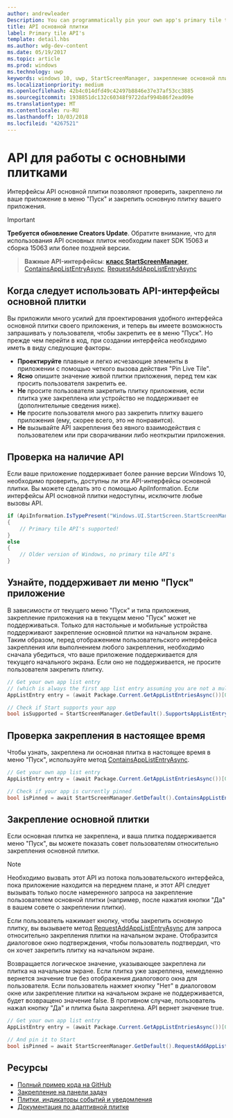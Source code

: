 ```yaml
---
author: andrewleader
Description: You can programmatically pin your own app's primary tile to Start, just like you can pin secondary tiles. And you can check whether it's currently pinned.
title: API основной плитки
label: Primary tile API's
template: detail.hbs
ms.author: wdg-dev-content
ms.date: 05/19/2017
ms.topic: article
ms.prod: windows
ms.technology: uwp
keywords: windows 10, uwp, StartScreenManager, закрепление основной плитки, api основной плитки, проверка закрепления плитки, живая плитка
ms.localizationpriority: medium
ms.openlocfilehash: 42b4c014dfd49c42497b8846e37e37af53cc3885
ms.sourcegitcommit: 1938851dc132c60348f9722daf994b86f2ead09e
ms.translationtype: MT
ms.contentlocale: ru-RU
ms.lasthandoff: 10/03/2018
ms.locfileid: "4267521"
---
```

# <a name="primary-tile-apis"></a>API для работы с основными плитками
 

Интерфейсы API основной плитки позволяют проверить, закреплено ли ваше приложение в меню "Пуск" и закрепить основную плитку вашего приложения.

> [!IMPORTANT]
> **Требуется обновление Creators Update**. Обратите внимание, что для использования API основных плиток необходим пакет SDK 15063 и сборка 15063 или более поздней версии.

> **Важные API-интерфейсы**: [**класс StartScreenManager**](https://docs.microsoft.com/uwp/api/windows.ui.startscreen.startscreenmanager), [ContainsAppListEntryAsync](https://docs.microsoft.com/uwp/api/windows.ui.startscreen.startscreenmanager#Windows_UI_StartScreen_StartScreenManager_ContainsAppListEntryAsync_Windows_ApplicationModel_Core_AppListEntry_), [RequestAddAppListEntryAsync](https://docs.microsoft.com/uwp/api/windows.ui.startscreen.startscreenmanager#Windows_UI_StartScreen_StartScreenManager_RequestAddAppListEntryAsync_Windows_ApplicationModel_Core_AppListEntry_)


## <a name="when-to-use-primary-tile-apis"></a>Когда следует использовать API-интерфейсы основной плитки

Вы приложили много усилий для проектирования удобного интерфейса основной плитки своего приложения, и теперь вы имеете возможность запрашивать у пользователя, чтобы закрепить ее в меню "Пуск". Но прежде чем перейти в код, при создании интерфейса необходимо иметь в виду следующие факторы.

* **Проектируйте** плавные и легко исчезающие элементы в приложении с помощью четкого вызова действия "Pin Live Tile".
* **Ясно** опишите значение живой плитки приложения, перед тем как просить пользователя закрепить ее.
* **Не** просите пользователя закрепить плитку приложения, если плитка уже закреплена или устройство не поддерживает ее (дополнительные сведения ниже).
* **Не** просите пользователя много раз закрепить плитку вашего приложения (ему, скорее всего, это не понравится).
* **Не** вызывайте API закрепления без явного взаимодействия с пользователем или при сворачивании либо неоткрытии приложения.


## <a name="checking-whether-the-apis-exist"></a>Проверка на наличие API

Если ваше приложение поддерживает более ранние версии Windows 10, необходимо проверить, доступны ли эти API-интерфейсы основной плитки. Вы можете сделать это с помощью ApiInformation. Если интерфейсы API основной плитки недоступны, исключите любые вызовы API.

```csharp
if (ApiInformation.IsTypePresent("Windows.UI.StartScreen.StartScreenManager"))
{
    // Primary tile API's supported!
}
else
{
    // Older version of Windows, no primary tile API's
}
```


## <a name="check-if-start-supports-your-app"></a>Узнайте, поддерживает ли меню "Пуск" приложение

В зависимости от текущего меню "Пуск" и типа приложения, закрепление приложения на в текущем меню "Пуск" может не поддерживаться. Только для настольные и мобильные устройства поддерживают закрепление основной плитки на начальном экране. Таким образом, перед отображением пользовательского интерфейса закрепления или выполнением любого закрепления, необходимо сначала убедиться, что ваше приложение поддерживается для текущего начального экрана. Если оно не поддерживается, не просите пользователя закрепить плитку.

```csharp
// Get your own app list entry
// (which is always the first app list entry assuming you are not a multi-app package)
AppListEntry entry = (await Package.Current.GetAppListEntriesAsync())[0];

// Check if Start supports your app
bool isSupported = StartScreenManager.GetDefault().SupportsAppListEntry(entry);
```


## <a name="check-whether-youre-currently-pinned"></a>Проверка закрепления в настоящее время

Чтобы узнать, закреплена ли основная плитка в настоящее время в меню "Пуск", используйте метод [ContainsAppListEntryAsync](https://docs.microsoft.com/uwp/api/windows.ui.startscreen.startscreenmanager#Windows_UI_StartScreen_StartScreenManager_ContainsAppListEntryAsync_Windows_ApplicationModel_Core_AppListEntry_).

```csharp
// Get your own app list entry
AppListEntry entry = (await Package.Current.GetAppListEntriesAsync())[0];

// Check if your app is currently pinned
bool isPinned = await StartScreenManager.GetDefault().ContainsAppListEntryAsync(entry);
```


##  <a name="pin-your-primary-tile"></a>Закрепление основной плитки

Если основная плитка не закреплена, и ваша плитка поддерживается меню "Пуск", вы можете показать совет пользователям относительно закрепления основной плитки.

> [!NOTE]
> Необходимо вызвать этот API из потока пользовательского интерфейса, пока приложение находится на переднем плане, и этот API следует вызывать только после намеренного запроса на закрепление пользователем основной плитки (например, после нажатия кнопки "Да" в вашем совете о закреплении плитки).

Если пользователь нажимает кнопку, чтобы закрепить основную плитку, вы вызываете метод [RequestAddAppListEntryAsync](https://docs.microsoft.com/uwp/api/windows.ui.startscreen.startscreenmanager#Windows_UI_StartScreen_StartScreenManager_RequestAddAppListEntryAsync_Windows_ApplicationModel_Core_AppListEntry_) для запроса относительно закрепления плитки на начальном экране. Отобразится диалоговое окно подтверждения, чтобы пользователь подтвердил, что он хочет закрепить плитку на начальном экране.

Возвращается логическое значение, указывающее закреплена ли плитка на начальном экране. Если плитка уже закреплена, немедленно вернется значение true без отображения диалогового окна для пользователя. Если пользователь нажмет кнопку "Нет" в диалоговом окне или закрепление плитки на начальном экране не поддерживается, будет возвращено значение false. В противном случае, пользователь нажал кнопку "Да" и плитка была закреплена. API вернет значение true.

```csharp
// Get your own app list entry
AppListEntry entry = (await Package.Current.GetAppListEntriesAsync())[0];

// And pin it to Start
bool isPinned = await StartScreenManager.GetDefault().RequestAddAppListEntryAsync(entry);
```


## <a name="resources"></a>Ресурсы

* [Полный пример кода на GitHub](https://github.com/WindowsNotifications/quickstart-pin-primary-tile)
* [Закрепление на панели задач](../pin-to-taskbar.md)
* [Плитки, индикаторы событий и уведомления](index.md)
* [Документация по адаптивной плитке](create-adaptive-tiles.md)
